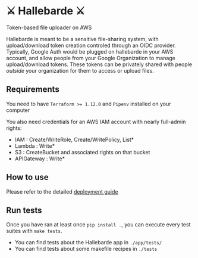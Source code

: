 ⚔️ Hallebarde ⚔️
===========

Token-based file uploader on AWS

Hallebarde is meant to be a sensitive file-sharing system, with upload/download token creation controled through an OIDC provider. Typically, Google Auth would be plugged on hallebarde in your AWS account, and allow people from your Google Organization to manage upload/download tokens. These tokens can be privately shared with people _outside_ your organization for them to access or upload files.

## Requirements

You need to have `Terraform >= 1.12.0` and `Pipenv` installed on your computer

You also need credentials for an AWS IAM account with nearly full-admin rights:
 - IAM : Create/WriteRole, Create/WritePolicy, List*
 - Lambda : Write*
 - S3 : CreateBucket and associated rights on that bucket
 - APIGateway : Write*

## How to use

Please refer to the detailed [deployment guide](docs/Deployment.md)

## Run tests

Once you have ran at least once `pip install .`, you can execute every test suites with `make tests`.

* You can find tests about the Hallebarde app in `./app/tests/`
* You can find tests about some makefile recipes in `./tests`
